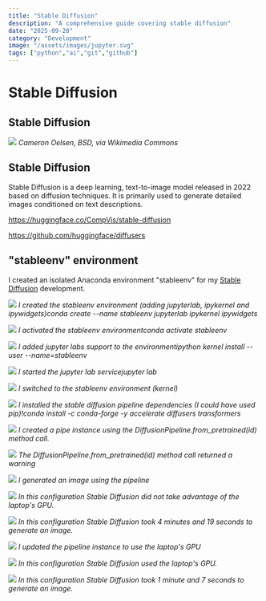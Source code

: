 ```yaml
---
title: "Stable Diffusion"
description: "A comprehensive guide covering stable diffusion"
date: "2025-09-20"
category: "Development"
image: "/assets/images/jupyter.svg"
tags: ["python","ai","git","github"]
---
```


# Stable Diffusion

## Stable Diffusion

![](/assets/images/stablediffusion/jupyter.svg)
*Cameron Oelsen, BSD, via Wikimedia Commons*


## Stable Diffusion

Stable Diffusion is a deep learning, text-to-image model released in 2022 based on diffusion techniques. It is primarily used to generate detailed images conditioned on text descriptions.

https://huggingface.co/CompVis/stable-diffusion

https://github.com/huggingface/diffusers


## "stableenv" environment

I created an isolated Anaconda environment "stableenv" for my [Stable Diffusion](https://en.wikipedia.org/wiki/Stable_Diffusion) development.

![](/assets/images/stablediffusion/screenshot-2023-08-01-at-6.19.43-pm-1176x166.png)
*I created the stableenv environment (adding jupyterlab, ipykernel and ipywidgets)conda create --name stableenv jupyterlab ipykernel ipywidgets*

![](/assets/images/stablediffusion/screenshot-2023-08-01-at-6.22.20-pm-1172x96.png)
*I activated the stableenv environmentconda activate stableenv*

![](/assets/images/stablediffusion/screenshot-2023-08-01-at-6.22.29-pm-1164x360.png)
*I added jupyter labs support to the environmentipython kernel install --user --name=stableenv*

![](/assets/images/stablediffusion/screenshot-2023-08-01-at-6.23.05-pm-1172x738.png)
*I started the jupyter lab servicejupyter lab*

![](/assets/images/stablediffusion/screenshot-2023-08-01-at-6.25.53-pm-1320x780.png)
*I switched to the stableenv environment (kernel)*

![](/assets/images/stablediffusion/screenshot-2023-08-01-at-6.26.15-pm-991x307.png)
*I installed the stable diffusion pipeline dependencies (I could have used pip)!conda install -c conda-forge -y accelerate diffusers transformers*

![](/assets/images/stablediffusion/screenshot-2023-08-01-at-6.27.42-pm-1321x562.png)
*I created a pipe instance using the DiffusionPipeline.from_pretrained(id) method call.*

![](/assets/images/stablediffusion/screenshot-2023-08-01-at-6.30.16-pm-1317x829.png)
*The DiffusionPipeline.from_pretrained(id) method call returned a warning*

![](/assets/images/stablediffusion/screenshot-2023-08-01-at-6.31.07-pm-912x708.png)
*I generated an image using the pipeline*

![](/assets/images/stablediffusion/screenshot-2023-08-01-at-6.35.07-pm-890x669.png)
*In this configuration Stable Diffusion did not take advantage of the laptop's GPU.*

![](/assets/images/stablediffusion/screenshot-2023-08-01-at-6.35.39-pm-888x669.png)
*In this configuration Stable Diffusion took 4 minutes and 19 seconds to generate an image.*

![](/assets/images/stablediffusion/screenshot-2023-08-01-at-6.36.12-pm-872x665.png)
*I updated the pipeline instance to use the laptop's GPU*

![](/assets/images/stablediffusion/screenshot-2023-08-01-at-6.37.27-pm-889x666.png)
*In this configuration Stable Diffusion used the laptop's GPU.*

![](/assets/images/stablediffusion/screenshot-2023-08-01-at-6.37.50-pm-852x662.png)
*In this configuration Stable Diffusion took 1 minute and 7 seconds to generate an image.*
